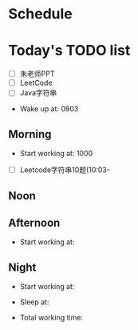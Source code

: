 # Schedule

# Today's TODO list
- [ ] 朱老师PPT
- [ ] LeetCode
- [ ] Java字符串

- Wake up at: 0903
  
## Morning
- Start working at: 1000
- [ ] Leetcode字符串10题(10:03-
  
## Noon

## Afternoon
- Start working at: 

## Night
- Start working at: 

- Sleep at:
- Total working time:
